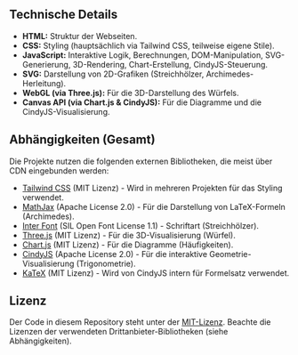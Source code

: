 ## Technische Details

* **HTML:** Struktur der Webseiten.
* **CSS:** Styling (hauptsächlich via Tailwind CSS, teilweise eigene Stile).
* **JavaScript:** Interaktive Logik, Berechnungen, DOM-Manipulation, SVG-Generierung, 3D-Rendering, Chart-Erstellung, CindyJS-Steuerung.
* **SVG:** Darstellung von 2D-Grafiken (Streichhölzer, Archimedes-Herleitung).
* **WebGL (via Three.js):** Für die 3D-Darstellung des Würfels.
* **Canvas API (via Chart.js & CindyJS):** Für die Diagramme und die CindyJS-Visualisierung.

## Abhängigkeiten (Gesamt)

Die Projekte nutzen die folgenden externen Bibliotheken, die meist über CDN eingebunden werden:

* [Tailwind CSS](https://tailwindcss.com/) (MIT Lizenz) - Wird in mehreren Projekten für das Styling verwendet.
* [MathJax](https://www.mathjax.org/) (Apache License 2.0) - Für die Darstellung von LaTeX-Formeln (Archimedes).
* [Inter Font](https://rsms.me/inter/) (SIL Open Font License 1.1) - Schriftart (Streichhölzer).
* [Three.js](https://threejs.org/) (MIT Lizenz) - Für die 3D-Visualisierung (Würfel).
* [Chart.js](https://www.chartjs.org/) (MIT Lizenz) - Für die Diagramme (Häufigkeiten).
* [CindyJS](https://cindyjs.org/) (Apache License 2.0) - Für die interaktive Geometrie-Visualisierung (Trigonometrie).
* [KaTeX](https://katex.org/) (MIT Lizenz) - Wird von CindyJS intern für Formelsatz verwendet.

## Lizenz

Der Code in diesem Repository steht unter der [MIT-Lizenz](LICENSE.md). Beachte die Lizenzen der verwendeten Drittanbieter-Bibliotheken (siehe Abhängigkeiten).

